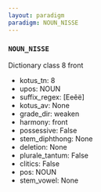 ```yaml
---
layout: paradigm
paradigm: NOUN_NISSE
---
```

### ` NOUN_NISSE `

Dictionary class 8 front
* kotus_tn: 8
* upos: NOUN
* suffix_regex: [Eeěë]
* kotus_av: None
* grade_dir: weaken
* harmony: front
* possessive: False
* stem_diphthong: None
* deletion: None
* plurale_tantum: False
* clitics: False
* pos: NOUN
* stem_vowel: None
